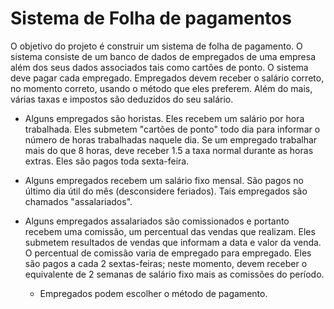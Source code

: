 # Sistema de Folha de pagamentos
O objetivo do projeto é construir um sistema de folha de pagamento. O sistema consiste de um
banco de dados de empregados de uma empresa além dos seus dados associados tais como cartões
de ponto. O sistema deve pagar cada empregado. Empregados devem receber o salário correto, no
momento correto, usando o método que eles preferem. Além do mais, várias taxas e impostos são
deduzidos do seu salário.

* Alguns empregados são horistas. Eles recebem um salário por hora trabalhada. Eles submetem "cartões de ponto" todo dia para informar o número de horas trabalhadas naquele dia. Se um empregado trabalhar mais do que 8 horas, deve receber 1.5 a taxa normal durante as horas extras. Eles são pagos toda sexta-feira.

* Alguns empregados recebem um salário fixo mensal. São pagos no último dia útil do mês (desconsidere feriados). Tais empregados são chamados "assalariados".

* Alguns empregados assalariados são comissionados e portanto recebem uma comissão, um percentual das vendas que realizam. Eles submetem resultados de vendas que informam a data e valor da venda. O percentual de comissão varia de empregado para empregado. Eles são pagos a cada 2 sextas-feiras; neste momento, devem receber o equivalente de 2 semanas de salário fixo mais as comissões do período.

  * Empregados podem escolher o método de pagamento.

